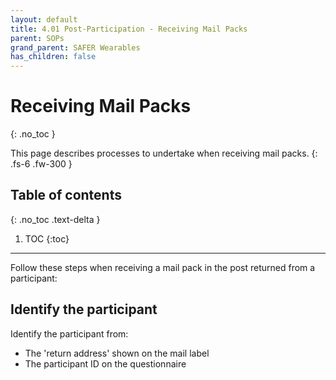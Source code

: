 ```yaml
---
layout: default
title: 4.01 Post-Participation - Receiving Mail Packs
parent: SOPs
grand_parent: SAFER Wearables
has_children: false
---
```


# Receiving Mail Packs
{: .no_toc }

This page describes processes to undertake when receiving mail packs.
{: .fs-6 .fw-300 }

## Table of contents
{: .no_toc .text-delta }

1. TOC
{:toc}

---

Follow these steps when receiving a mail pack in the post returned from a participant:

## Identify the participant

Identify the participant from:
- The 'return address' shown on the mail label
- The participant ID on the questionnaire 
